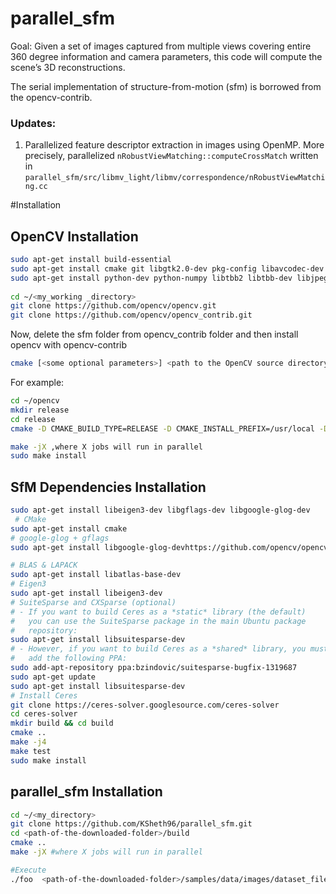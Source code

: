 # parallel_sfm

Goal: Given a set of images captured from multiple views covering entire 360 degree information and camera parameters, this code will compute the scene’s 3D reconstructions.

The serial implementation of structure-from-motion (sfm) is borrowed from the opencv-contrib.

### Updates:

1. Parallelized feature descriptor extraction in images using OpenMP. More precisely, parallelized `nRobustViewMatching::computeCrossMatch` written in `parallel_sfm/src/libmv_light/libmv/correspondence/nRobustViewMatching.cc`

#Installation

## OpenCV Installation

```bash
sudo apt-get install build-essential
sudo apt-get install cmake git libgtk2.0-dev pkg-config libavcodec-dev libavformat-dev libswscale-dev
sudo apt-get install python-dev python-numpy libtbb2 libtbb-dev libjpeg-dev libpng-dev libtiff-dev libjasper-dev libdc1394-22-dev
 
cd ~/<my_working _directory>
git clone https://github.com/opencv/opencv.git
git clone https://github.com/opencv/opencv_contrib.git
```
Now, delete the sfm folder from opencv_contrib folder and then install opencv with opencv-contrib 

```bash
cmake [<some optional parameters>] <path to the OpenCV source directory>
```
For example:
```bash
cd ~/opencv
mkdir release
cd release
cmake -D CMAKE_BUILD_TYPE=RELEASE -D CMAKE_INSTALL_PREFIX=/usr/local -D OPENCV_EXTRA_MODULES_PATH=<path to oencv_contrib/modules> <path to opencv source code>
```
```bash
make -jX ,where X jobs will run in parallel
sudo make install
```
## SfM Dependencies Installation
```bash
sudo apt-get install libeigen3-dev libgflags-dev libgoogle-glog-dev
 # CMake
sudo apt-get install cmake
# google-glog + gflags
sudo apt-get install libgoogle-glog-devhttps://github.com/opencv/opencv.git

# BLAS & LAPACK
sudo apt-get install libatlas-base-dev
# Eigen3
sudo apt-get install libeigen3-dev
# SuiteSparse and CXSparse (optional)
# - If you want to build Ceres as a *static* library (the default)
#   you can use the SuiteSparse package in the main Ubuntu package
#   repository:
sudo apt-get install libsuitesparse-dev
# - However, if you want to build Ceres as a *shared* library, you must
#   add the following PPA:
sudo add-apt-repository ppa:bzindovic/suitesparse-bugfix-1319687
sudo apt-get update
sudo apt-get install libsuitesparse-dev
# Install Ceres
git clone https://ceres-solver.googlesource.com/ceres-solver
cd ceres-solver
mkdir build && cd build
cmake ..
make -j4
make test
sudo make install
```
## parallel_sfm Installation
```bash
cd ~/<my_directory>
git clone https://github.com/KSheth96/parallel_sfm.git
cd <path-of-the-downloaded-folder>/build
cmake ..
make -jX #where X jobs will run in parallel

#Execute
./foo  <path-of-the-downloaded-folder>/samples/data/images/dataset_files.txt 350 240 360
